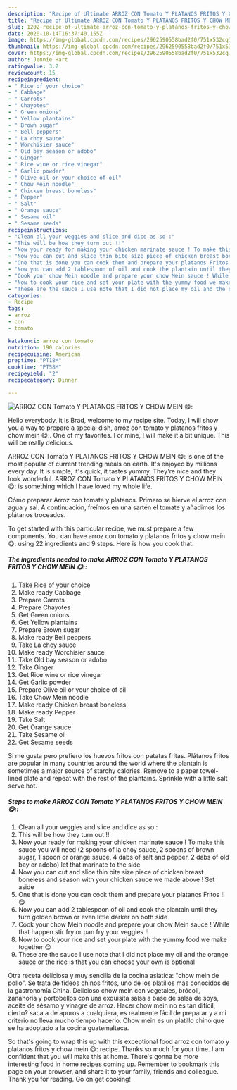 ```yaml
---
description: "Recipe of Ultimate ARROZ CON Tomato Y PLATANOS FRITOS Y CHOW MEIN 😋:"
title: "Recipe of Ultimate ARROZ CON Tomato Y PLATANOS FRITOS Y CHOW MEIN 😋:"
slug: 1202-recipe-of-ultimate-arroz-con-tomato-y-platanos-fritos-y-chow-mein
date: 2020-10-14T16:37:40.155Z
image: https://img-global.cpcdn.com/recipes/2962590558bad2f0/751x532cq70/arroz-con-tomato-y-platanos-fritos-y-chow-mein-😋-recipe-main-photo.jpg
thumbnail: https://img-global.cpcdn.com/recipes/2962590558bad2f0/751x532cq70/arroz-con-tomato-y-platanos-fritos-y-chow-mein-😋-recipe-main-photo.jpg
cover: https://img-global.cpcdn.com/recipes/2962590558bad2f0/751x532cq70/arroz-con-tomato-y-platanos-fritos-y-chow-mein-😋-recipe-main-photo.jpg
author: Jennie Hart
ratingvalue: 3.2
reviewcount: 15
recipeingredient:
- " Rice of your choice"
- " Cabbage"
- " Carrots"
- " Chayotes"
- " Green onions"
- " Yellow plantains"
- " Brown sugar"
- " Bell peppers"
- " La choy sauce"
- " Worchisier sauce"
- " Old bay season or adobo"
- " Ginger"
- " Rice wine or rice vinegar"
- " Garlic powder"
- " Olive oil or your choice of oil"
- " Chow Mein noodle"
- " Chicken breast boneless"
- " Pepper"
- " Salt"
- " Orange sauce"
- " Sesame oil"
- " Sesame seeds"
recipeinstructions:
- "Clean all your veggies and slice and dice as so :"
- "This will be how they turn out !!"
- "Now your ready for making your chicken marinate sauce ! To make this sauce you will need (2 spoons of la choy sauce, 2 spoons of brown sugar, 1 spoon or orange sauce, 4 dabs of salt and pepper, 2 dabs of old bay or adobo) let that marinate to the side"
- "Now you can cut and slice thin bite size piece of chicken breast boneless and season with your chicken sauce we made above ! Set aside"
- "One that is done you can cook them and prepare your platanos Fritos !! 😋"
- "Now you can add 2 tablespoon of oil and cook the plantain until they turn golden brown or even little darker on both side"
- "Cook your chow Mein noodle and prepare your chow Mein sauce ! While that happen stir fry or pan fry your veggies !!"
- "Now to cook your rice and set your plate with the yummy food we make together 😊"
- "These are the sauce I use note that I did not place my oil and the orange sauce or the rice is that you can choose your own is optional"
categories:
- Recipe
tags:
- arroz
- con
- tomato

katakunci: arroz con tomato 
nutrition: 190 calories
recipecuisine: American
preptime: "PT18M"
cooktime: "PT58M"
recipeyield: "2"
recipecategory: Dinner

---
```



![ARROZ CON Tomato Y PLATANOS FRITOS Y CHOW MEIN 😋:](https://img-global.cpcdn.com/recipes/2962590558bad2f0/751x532cq70/arroz-con-tomato-y-platanos-fritos-y-chow-mein-😋-recipe-main-photo.jpg)

Hello everybody, it is Brad, welcome to my recipe site. Today, I will show you a way to prepare a special dish, arroz con tomato y platanos fritos y chow mein 😋:. One of my favorites. For mine, I will make it a bit unique. This will be really delicious.

ARROZ CON Tomato Y PLATANOS FRITOS Y CHOW MEIN 😋: is one of the most popular of current trending meals on earth. It's enjoyed by millions every day. It is simple, it's quick, it tastes yummy. They're nice and they look wonderful. ARROZ CON Tomato Y PLATANOS FRITOS Y CHOW MEIN 😋: is something which I have loved my whole life.

Cómo preparar Arroz con tomate y platanos. Primero se hierve el arroz con agua y sal. A continuación, freímos en una sartén el tomate y añadimos los plátanos troceados.


To get started with this particular recipe, we must prepare a few components. You can have arroz con tomato y platanos fritos y chow mein 😋: using 22 ingredients and 9 steps. Here is how you cook that.

<!--inarticleads1-->

##### The ingredients needed to make ARROZ CON Tomato Y PLATANOS FRITOS Y CHOW MEIN 😋::

1. Take  Rice of your choice
1. Make ready  Cabbage
1. Prepare  Carrots
1. Prepare  Chayotes
1. Get  Green onions
1. Get  Yellow plantains
1. Prepare  Brown sugar
1. Make ready  Bell peppers
1. Take  La choy sauce
1. Make ready  Worchisier sauce
1. Take  Old bay season or adobo
1. Take  Ginger
1. Get  Rice wine or rice vinegar
1. Get  Garlic powder
1. Prepare  Olive oil or your choice of oil
1. Take  Chow Mein noodle
1. Make ready  Chicken breast boneless
1. Make ready  Pepper
1. Take  Salt
1. Get  Orange sauce
1. Take  Sesame oil
1. Get  Sesame seeds


Sí me gusta pero prefiero los huevos fritos con patatas fritas. Plátanos fritos are popular in many countries around the world where the plantain is sometimes a major source of starchy calories. Remove to a paper towel-lined plate and repeat with the rest of the plantains. Sprinkle with a little salt serve hot. 

<!--inarticleads2-->

##### Steps to make ARROZ CON Tomato Y PLATANOS FRITOS Y CHOW MEIN 😋::

1. Clean all your veggies and slice and dice as so :
1. This will be how they turn out !!
1. Now your ready for making your chicken marinate sauce ! To make this sauce you will need (2 spoons of la choy sauce, 2 spoons of brown sugar, 1 spoon or orange sauce, 4 dabs of salt and pepper, 2 dabs of old bay or adobo) let that marinate to the side
1. Now you can cut and slice thin bite size piece of chicken breast boneless and season with your chicken sauce we made above ! Set aside
1. One that is done you can cook them and prepare your platanos Fritos !! 😋
1. Now you can add 2 tablespoon of oil and cook the plantain until they turn golden brown or even little darker on both side
1. Cook your chow Mein noodle and prepare your chow Mein sauce ! While that happen stir fry or pan fry your veggies !!
1. Now to cook your rice and set your plate with the yummy food we make together 😊
1. These are the sauce I use note that I did not place my oil and the orange sauce or the rice is that you can choose your own is optional


Otra receta deliciosa y muy sencilla de la cocina asiática: &#34;chow mein de pollo&#34;. Se trata de fideos chinos fritos, uno de los platillos más conocidos de la gastronomía China. Delicioso chow mein con vegetales, brócoli, zanahoria y portobellos con una exquisita salsa a base de salsa de soya, aceite de sésamo y vinagre de arroz. Hacer chow mein no es tan difícil, cierto? saca a de apuros a cualquiera, es realmente fácil de preparar y a mi criterio no lleva mucho tiempo hacerlo. Chow mein es un platillo chino que se ha adoptado a la cocina guatemalteca. 

So that's going to wrap this up with this exceptional food arroz con tomato y platanos fritos y chow mein 😋: recipe. Thanks so much for your time. I am confident that you will make this at home. There's gonna be more interesting food in home recipes coming up. Remember to bookmark this page on your browser, and share it to your family, friends and colleague. Thank you for reading. Go on get cooking!

